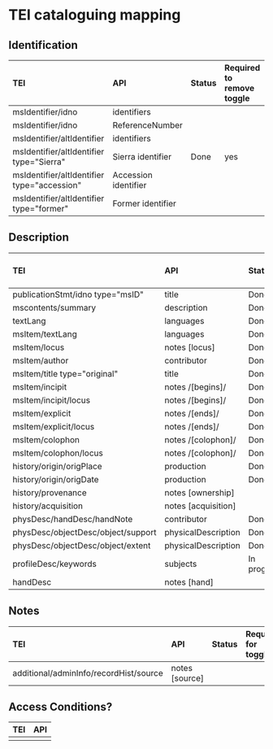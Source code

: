 # TEI cataloguing mapping

## Identification

| TEI | API | Status | Required to remove toggle |
| :--- | :--- |:--- |:--- |
| msIdentifier/idno | identifiers |
| msIdentifier/idno | ReferenceNumber |
| msIdentifier/altIdentifier | identifiers |
| msIdentifier/altIdentifier type="Sierra" | Sierra identifier | Done | yes
| msIdentifier/altIdentifier type="accession" | Accession identifier |
| msIdentifier/altIdentifier type="former" | Former identifier |

## Description

| TEI | API | Status | Required for toggle |
| :--- | :--- |:--- |:--- |
| publicationStmt/idno type="msID" | title | Done | yes
| mscontents/summary | description | Done | yes
| textLang | languages | Done | yes
| msItem/textLang | languages | Done | yes
| msItem/locus | notes [locus] | Done | yes
| msItem/author | contributor | Done | yes
| msItem/title type="original" | title | Done | yes
| msItem/incipit | notes /[begins]/ | Done | yes
| msItem/incipit/locus | notes /[begins]/ | Done | yes
| msItem/explicit | notes /[ends]/ |Done | yes
| msItem/explicit/locus | notes /[ends]/ | Done | yes
| msItem/colophon | notes /[colophon]/ | Done | yes
| msItem/colophon/locus | notes /[colophon]/ | Done | yes
| history/origin/origPlace | production | Done | yes
| history/origin/origDate | production | Done | yes
| history/provenance | notes \[ownership\] | 
| history/acquisition | notes \[acquisition\] |
| physDesc/handDesc/handNote | contributor | Done | yes
| physDesc/objectDesc/object/support | physicalDescription | Done| yes
| physDesc/objectDesc/object/extent |physicalDescription | Done | yes
| profileDesc/keywords |subjects | In progress | |
| handDesc | notes \[hand\] |


## Notes

| TEI | API | Status | Required for toggle |
| :--- | :--- |:--- |:--- |
| additional/adminInfo/recordHist/source | notes \[source\] | | 

## Access Conditions?

| TEI | API |
| :--- | :--- |
|  |  |


